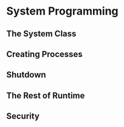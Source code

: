 # System Programming
## The System Class
## Creating Processes
## Shutdown
## The Rest of Runtime
## Security
